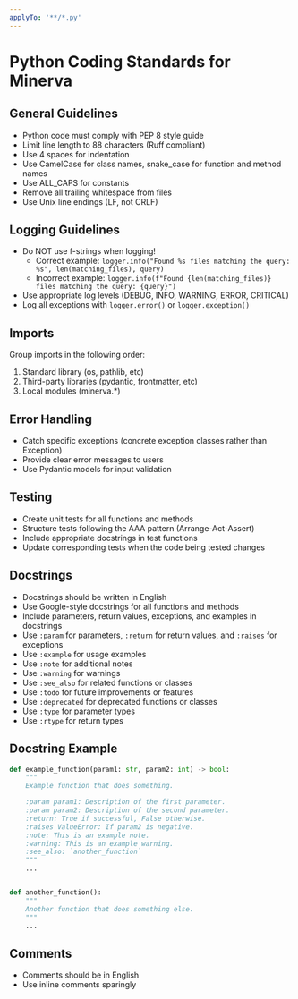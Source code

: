 ```yaml
---
applyTo: '**/*.py'
---
```


# Python Coding Standards for Minerva

## General Guidelines
- Python code must comply with PEP 8 style guide
- Limit line length to 88 characters (Ruff compliant)
- Use 4 spaces for indentation
- Use CamelCase for class names, snake_case for function and method names
- Use ALL_CAPS for constants
- Remove all trailing whitespace from files
- Use Unix line endings (LF, not CRLF)

## Logging Guidelines
- Do NOT use f-strings when logging!
  - Correct example: `logger.info("Found %s files matching the query: %s", len(matching_files), query)`
  - Incorrect example: `logger.info(f"Found {len(matching_files)} files matching the query: {query}")`
- Use appropriate log levels (DEBUG, INFO, WARNING, ERROR, CRITICAL)
- Log all exceptions with `logger.error()` or `logger.exception()`

## Imports
Group imports in the following order:
1. Standard library (os, pathlib, etc)
2. Third-party libraries (pydantic, frontmatter, etc)
3. Local modules (minerva.*)

## Error Handling
- Catch specific exceptions (concrete exception classes rather than Exception)
- Provide clear error messages to users
- Use Pydantic models for input validation

## Testing
- Create unit tests for all functions and methods
- Structure tests following the AAA pattern (Arrange-Act-Assert)
- Include appropriate docstrings in test functions
- Update corresponding tests when the code being tested changes

## Docstrings
- Docstrings should be written in English
- Use Google-style docstrings for all functions and methods
- Include parameters, return values, exceptions, and examples in docstrings
- Use `:param` for parameters, `:return` for return values, and `:raises` for exceptions
- Use `:example` for usage examples
- Use `:note` for additional notes
- Use `:warning` for warnings
- Use `:see_also` for related functions or classes
- Use `:todo` for future improvements or features
- Use `:deprecated` for deprecated functions or classes
- Use `:type` for parameter types
- Use `:rtype` for return types

## Docstring Example
```python
def example_function(param1: str, param2: int) -> bool:
    """
    Example function that does something.

    :param param1: Description of the first parameter.
    :param param2: Description of the second parameter.
    :return: True if successful, False otherwise.
    :raises ValueError: If param2 is negative.
    :note: This is an example note.
    :warning: This is an example warning.
    :see_also: `another_function`
    """
    ...


def another_function():
    """
    Another function that does something else.
    """
    ...
```

## Comments
- Comments should be in English
- Use inline comments sparingly
